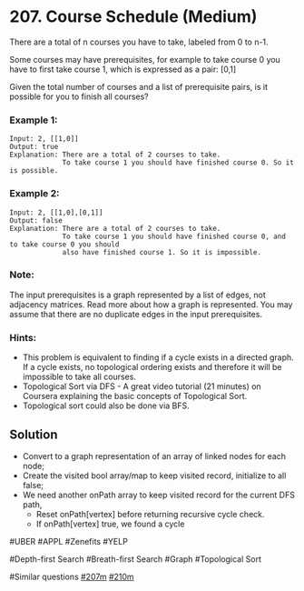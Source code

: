 # 207. Course Schedule (Medium)

There are a total of n courses you have to take, labeled from 0 to n-1.

Some courses may have prerequisites, for example to take course 0 you have to first take course 1, which is expressed as a pair: [0,1]

Given the total number of courses and a list of prerequisite pairs, is it possible for you to finish all courses?

### Example 1:
```
Input: 2, [[1,0]] 
Output: true
Explanation: There are a total of 2 courses to take. 
             To take course 1 you should have finished course 0. So it is possible.
```

### Example 2:
```
Input: 2, [[1,0],[0,1]]
Output: false
Explanation: There are a total of 2 courses to take. 
             To take course 1 you should have finished course 0, and to take course 0 you should
             also have finished course 1. So it is impossible.
```
### Note:
The input prerequisites is a graph represented by a list of edges, not adjacency matrices. Read more about how a graph is represented.
You may assume that there are no duplicate edges in the input prerequisites.

### Hints:
- This problem is equivalent to finding if a cycle exists in a directed graph. If a cycle exists, no topological ordering exists and therefore it will be impossible to take all courses.
- Topological Sort via DFS - A great video tutorial (21 minutes) on Coursera explaining the basic concepts of Topological Sort.
- Topological sort could also be done via BFS.

## Solution
- Convert to a graph representation of an array of linked nodes for each node;
- Create the visited bool array/map to keep visited record, initialize to all false;
- We need another onPath array to keep visited record for the current DFS path, 
  - Reset onPath[vertex] before returning recursive cycle check.
  - If onPath[vertex] true, we found a cycle

#UBER #APPL #Zenefits #YELP

#Depth-first Search #Breath-first Search #Graph #Topological Sort

#Similar questions [#207m](../p207m/README.md) [#210m](../p210m/README.md)